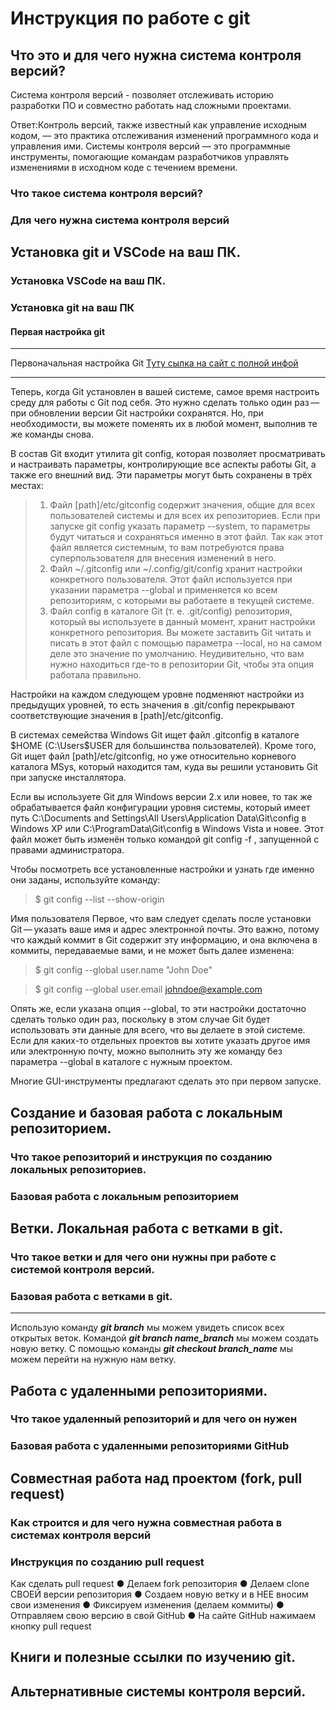 # Инструкция по работе с git

## Что это и для чего нужна система контроля версий?
Система контроля версий - позволяет отслеживать историю разработки ПО и совместно работать над сложными проектами.

Ответ:Контроль версий, также известный как управление исходным кодом, — это практика отслеживания изменений программного кода и управления ими. Системы контроля версий — это программные инструменты, помогающие командам разработчиков управлять изменениями в исходном коде с течением времени.

### Что такое система контроля версий?

### Для чего нужна система контроля версий

## Установка git и VSCode на ваш ПК.

### Установка VSCode на ваш ПК.

### Установка git на ваш ПК

#### Первая настройка git


---

Первоначальная настройка Git [Туту сылка на сайт c полной инфой](https://git-scm.com/book/ru/v2/%D0%92%D0%B2%D0%B5%D0%B4%D0%B5%D0%BD%D0%B8%D0%B5-%D0%9F%D0%B5%D1%80%D0%B2%D0%BE%D0%BD%D0%B0%D1%87%D0%B0%D0%BB%D1%8C%D0%BD%D0%B0%D1%8F-%D0%BD%D0%B0%D1%81%D1%82%D1%80%D0%BE%D0%B9%D0%BA%D0%B0-Git)

---

Теперь, когда Git установлен в вашей системе, самое время настроить среду для работы с Git под себя. Это нужно сделать только один раз — при обновлении версии Git настройки сохранятся. Но, при необходимости, вы можете поменять их в любой момент, выполнив те же команды снова.

В состав Git входит утилита git config, которая позволяет просматривать и настраивать параметры, контролирующие все аспекты работы Git, а также его внешний вид. Эти параметры могут быть сохранены в трёх местах:

> 1. Файл [path]/etc/gitconfig содержит значения, общие для всех пользователей системы и для всех их репозиториев. Если при запуске git config указать параметр --system, то параметры будут читаться и сохраняться именно в этот файл. Так как этот файл является системным, то вам потребуются права суперпользователя для внесения изменений в него.
> 2. Файл ~/.gitconfig или ~/.config/git/config хранит настройки конкретного пользователя. Этот файл используется при указании параметра --global и применяется ко всем репозиториям, с которыми вы работаете в текущей системе.
> 3. Файл config в каталоге Git (т. е. .git/config) репозитория, который вы используете в данный момент, хранит настройки конкретного репозитория. Вы можете заставить Git читать и писать в этот файл с помощью параметра --local, но на самом деле это значение по умолчанию. Неудивительно, что вам нужно находиться где-то в репозитории Git, чтобы эта опция работала правильно.

Настройки на каждом следующем уровне подменяют настройки из предыдущих уровней, то есть значения в .git/config перекрывают соответствующие значения в [path]/etc/gitconfig.

В системах семейства Windows Git ищет файл .gitconfig в каталоге $HOME (C:\Users\$USER для большинства пользователей). Кроме того, Git ищет файл [path]/etc/gitconfig, но уже относительно корневого каталога MSys, который находится там, куда вы решили установить Git при запуске инсталлятора.

Если вы используете Git для Windows версии 2.х или новее, то так же обрабатывается файл конфигурации уровня системы, который имеет путь C:\Documents and Settings\All Users\Application Data\Git\config в Windows XP или C:\ProgramData\Git\config в Windows Vista и новее. Этот файл может быть изменён только командой git config -f <file>, запущенной с правами администратора.

Чтобы посмотреть все установленные настройки и узнать где именно они заданы, используйте команду:
>$ git config --list --show-origin

Имя пользователя
Первое, что вам следует сделать после установки Git — указать ваше имя и адрес электронной почты. Это важно, потому что каждый коммит в Git содержит эту информацию, и она включена в коммиты, передаваемые вами, и не может быть далее изменена:
>$ git config --global user.name "John Doe"

>$ git config --global user.email johndoe@example.com

Опять же, если указана опция --global, то эти настройки достаточно сделать только один раз, поскольку в этом случае Git будет использовать эти данные для всего, что вы делаете в этой системе. Если для каких-то отдельных проектов вы хотите указать другое имя или электронную почту, можно выполнить эту же команду без параметра --global в каталоге с нужным проектом.

Многие GUI-инструменты предлагают сделать это при первом запуске.


## Создание и базовая работа с локальным репозиторием.

### Что такое репозиторий и инструкция по созданию локальных репозиториев.

### Базовая работа с локальным репозиторием

## Ветки. Локальная работа с ветками в git.

### Что такое ветки и для чего они нужны при работе с системой контроля версий.

### Базовая работа с ветками в git.
---
Использую команду ***git branch*** мы можем увидеть список всех открытых веток. Командой ***git branch name_branch*** мы можем создать новую ветку. С помощью команды ***git checkout branch_name*** мы можем перейти на нужную нам ветку.
## Работа с удаленными репозиториями.

### Что такое удаленный репозиторий и для чего он нужен

### Базовая работа с удаленными репозиториями GitHub

## Совместная работа над проектом (fork, pull request)

### Как строится и для чего нужна совместная работа в системах контроля версий

### Инструкция по созданию pull request

Как сделать pull request
● Делаем fork репозитория
● Делаем clone СВОЕЙ версии репозитория
● Создаем новую ветку и в НЕЕ вносим свои изменения
● Фиксируем изменения (делаем коммиты)
● Отправляем свою версию в свой GitHub
● На сайте GitHub нажимаем кнопку pull request 

## Книги и полезные ссылки по изучению git.

## Альтернативные системы контроля версий.
